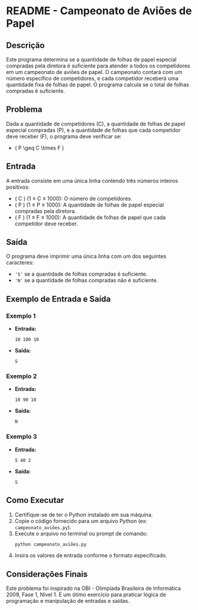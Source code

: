 # README - Campeonato de Aviões de Papel

## Descrição

Este programa determina se a quantidade de folhas de papel especial compradas pela diretora é suficiente para atender a todos os competidores em um campeonato de aviões de papel. O campeonato contará com um número específico de competidores, e cada competidor receberá uma quantidade fixa de folhas de papel. O programa calcula se o total de folhas compradas é suficiente.

## Problema

Dada a quantidade de competidores (C), a quantidade de folhas de papel especial compradas (P), e a quantidade de folhas que cada competidor deve receber (F), o programa deve verificar se:

- \( P \geq C \times F \)

## Entrada

A entrada consiste em uma única linha contendo três números inteiros positivos:

- \( C \) (1 ≤ C ≤ 1000): O número de competidores.
- \( P \) (1 ≤ P ≤ 1000): A quantidade de folhas de papel especial compradas pela diretora.
- \( F \) (1 ≤ F ≤ 1000): A quantidade de folhas de papel que cada competidor deve receber.

## Saída

O programa deve imprimir uma única linha com um dos seguintes caracteres:

- `'S'` se a quantidade de folhas compradas é suficiente.
- `'N'` se a quantidade de folhas compradas não é suficiente.

## Exemplo de Entrada e Saída

### Exemplo 1
- **Entrada:**
  ```
  10 100 10
  ```
- **Saída:**
  ```
  S
  ```

### Exemplo 2
- **Entrada:**
  ```
  10 90 10
  ```
- **Saída:**
  ```
  N
  ```

### Exemplo 3
- **Entrada:**
  ```
  5 40 2
  ```
- **Saída:**
  ```
  S
  ```

## Como Executar

1. Certifique-se de ter o Python instalado em sua máquina.
2. Copie o código fornecido para um arquivo Python (ex: `campeonato_aviões.py`).
3. Execute o arquivo no terminal ou prompt de comando:
   ```bash
   python campeonato_aviões.py
   ```
4. Insira os valores de entrada conforme o formato especificado.

## Considerações Finais

Este problema foi inspirado na OBI - Olimpíada Brasileira de Informática 2009, Fase 1, Nível 1. É um ótimo exercício para praticar lógica de programação e manipulação de entradas e saídas.
